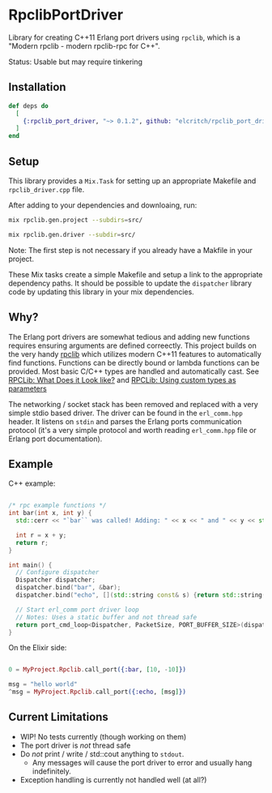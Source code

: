# RpclibPortDriver

Library for creating C++11 Erlang port drivers using `rpclib`, which is a "Modern rpclib - modern rpclib-rpc for C++".

Status: Usable but may require tinkering

## Installation

```elixir
def deps do
  [
    {:rpclib_port_driver, "~> 0.1.2", github: "elcritch/rpclib_port_driver"},
  ]
end
```

## Setup

This library provides a `Mix.Task` for setting up an appropriate Makefile and `rpclib_driver.cpp` file. 

After adding to your dependencies and downloaing, run:

```sh
mix rpclib.gen.project --subdirs=src/
```

```sh
mix rpclib.gen.driver --subdir=src/
```

Note: The first step is not necessary if you already have a Makfile in your project.

These Mix tasks create a simple Makefile and setup a link to the appropriate dependency paths. It should be possible to update the `dispatcher` library code by updating this library in your mix dependencies. 

## Why?

The Erlang port drivers are somewhat tedious and adding new functions requires ensuring arguments are defined correectly. This project builds on the very handy [rpclib](http://rpclib.net/) which utilizes modern C++11 features to automatically find functions. Functions can be directly bound or lambda functions can be provided. Most basic C/C++ types are handled and automatically cast. See [RPCLib: What Does it Look like?](http://rpclib.net/#what-does-it-look-like) and [RPCLib: Using custom types as parameters](http://rpclib.net/primer/#using-custom-types-as-parameters) 

The networking / socket stack has been removed and replaced with a very simple stdio based driver. The driver can be found in the `erl_comm.hpp` header. It listens on `stdin` and parses the Erlang ports communication protocol (it's a very simple protocol and worth reading `erl_comm.hpp` file or Erlang port documentation). 

## Example

C++ example:

```c++

/* rpc example functions */
int bar(int x, int y) {
  std::cerr << "`bar`` was called! Adding: " << x << " and " << y << std::endl;

  int r = x + y;
  return r;
}

int main() {
  // Configure dispatcher
  Dispatcher dispatcher;
  dispatcher.bind("bar", &bar);
  dispatcher.bind("echo", [](std::string const& s) {return std::string("> ") + s;});

  // Start erl_comm port driver loop
  // Notes: Uses a static buffer and not thread safe
  return port_cmd_loop<Dispatcher, PacketSize, PORT_BUFFER_SIZE>(dispatcher);
}
```

On the Elixir side:

```elixir

0 = MyProject.Rpclib.call_port({:bar, [10, -10]})

msg = "hello world"
^msg = MyProject.Rpclib.call_port({:echo, [msg]})
```

## Current Limitations

- WIP! No tests currently (though working on them)
- The port driver is _not_ thread safe
- Do _not_ print / write / std::cout anything to `stdout`.
    + Any messages will cause the port driver to error and usually hang indefinitely. 
- Exception handling is currently not handled well (at all?)


